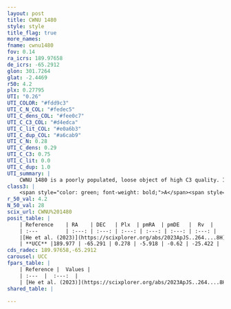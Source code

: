 ```yaml
---
layout: post
title: CWNU 1480
style: style
title_flag: true
more_names: 
fname: cwnu1480
fov: 0.14
ra_icrs: 189.97658
de_icrs: -65.2912
glon: 301.7264
glat: -2.4469
r50: 4.2
plx: 0.27795
UTI: "0.26"
UTI_COLOR: "#fdd9c3"
UTI_C_N_COL: "#fedec5"
UTI_C_dens_COL: "#fee0c7"
UTI_C_C3_COL: "#d4edca"
UTI_C_lit_COL: "#e0a6b3"
UTI_C_dup_COL: "#a6cab9"
UTI_C_N: 0.28
UTI_C_dens: 0.29
UTI_C_C3: 0.75
UTI_C_lit: 0.0
UTI_C_dup: 1.0
UTI_summary: |
    CWNU 1480 is a poorly populated, loose object of high C3 quality. It was recently reported in the literature.
class3: |
    <span style="color: green; font-weight: bold;">A</span><span style="color: #FFC300; font-weight: bold;">B</span>
r_50_val: 4.2
N_50_val: 28
scix_url: CWNU%201480
posit_table: |
    | Reference    | RA    | DEC   | Plx  | pmRA  | pmDE   |  Rv  |
    | :---         | :---: | :---: | :---: | :---: | :---: | :---: |
    |[He et al. (2023)](https://scixplorer.org/abs/2023ApJS..264....8H) | 189.987 | -65.28 | 0.286 | -5.898 | -0.635 | -- |
    | **UCC** |189.977 | -65.291 | 0.278 | -5.918 | -0.62 | -25.422 | 
cds_radec: 189.97658,-65.2912
carousel: UCC
fpars_table: |
    | Reference |  Values |
    | :---  |  :---:  |
    | [He et al. (2023)](https://scixplorer.org/abs/2023ApJS..264....8H) | `A0=3.3, m-M=12.5, logAge=6.95` |
shared_table: |
    
---
```

